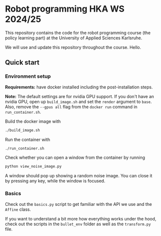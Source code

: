 # Robot programming HKA WS 2024/25

This repository contains the code for the robot programming course (the policy learning part) at the University of Applied Sciences Karlsruhe.

We will use and update this repository throughout the course. Hello.

## Quick start

### Environment setup

**Requirements:** have docker installed including the post-installation steps.

**Note:** The default settings are for nvidia GPU support. If you don't have an nvidia GPU, open up `build_image.sh` and set the `render` argument to `base`. Also, remove the `--gpus all` flag from the `docker run` command in `run_container.sh`.

Build the docker image with

```bash
./build_image.sh
```

Run the container with
```bash
./run_container.sh
```

Check whether you can open a window from the container by running
```bash
python view_noise_image.py
```
A window should pop up showing a random noise image. You can close it by pressing any key, while the window is focused.

### Basics
Check out the `basics.py` script to get familiar with the API we use and the `Affine` class.

If you want to understand a bit more how everything works under the hood, check out the scripts in the `bullet_env` folder as well as the `transform.py` file.
